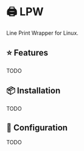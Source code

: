 # 🖨️ LPW
Line Print Wrapper for Linux.

## ⭐ Features
TODO

## 📦 Installation
TODO

## 🔧 Configuration
TODO
